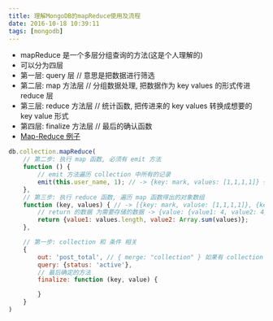 ```yaml
---
title: 理解MongoDB的mapReduce使用及流程
date: 2016-10-18 10:39:11
tags: [mongodb]
---
```


* mapReduce 是一个多层分组查询的方法(这是个人理解的)
* 可以分为四层
* 第一层: query 层  // 意思是把数据进行筛选
* 第二层: map 方法层  // 分组数据处理, 把数据作为 key values 的形式传进 reduce 层
* 第三层: reduce 方法层  // 统计函数, 把传进来的 key values 转换成想要的 key value 形式
* 第四层: finalize 方法层  // 最后的确认函数
* [Map-Reduce 例子](http://docs.mongoing.com/manual-zh/tutorial/map-reduce-examples.html)

<!--more-->

```js
db.collection.mapReduce(
	// 第二步: 执行 map 函数, 必须有 emit 方法
	function () {
		// emit 方法遍历 collection 中所有的记录
		emit(this.user_name, 1); // -> {key: mark, values: [1,1,1,1]} {key: runoob, values: 1}
	},
	// 第三步: 执行 reduce 函数, 遍历 map 函数得出的对象数组
	function (key, values) { // -> [{key: mark, valuse: [1,1,1,1]}, {key: runoob, values: 1}]
		// return 的数据 为需要存储的数据 -> {value: {value1: 4, value2: 4}}
		return {value1: values.length, value2: Array.sum(values)};
	},

	// 第一步: collection 和 条件 相关
	{
		out: 'post_total', // { merge: "collection" } 如果有 collection 会重写 数据, 可 merge
		query: {status: 'active'},
		// 最后确定的方法
		finalize: function (key, value) {

		}
	}
)
```